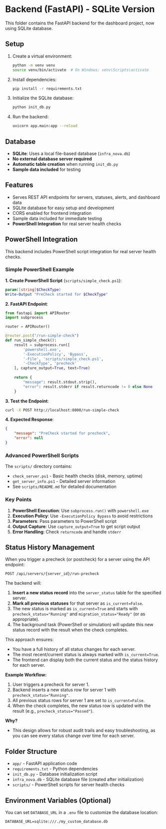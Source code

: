# Backend (FastAPI) - SQLite Version

This folder contains the FastAPI backend for the dashboard project, now using SQLite database.

## Setup

1. Create a virtual environment:
   ```bash
   python -m venv venv
   source venv/bin/activate  # On Windows: venv\Scripts\activate
   ```

2. Install dependencies:
   ```bash
   pip install -r requirements.txt
   ```

3. Initialize the SQLite database:
   ```bash
   python init_db.py
   ```

4. Run the backend:
   ```bash
   uvicorn app.main:app --reload
   ```

## Database

- **SQLite**: Uses a local file-based database (`infra_nova.db`)
- **No external database server required**
- **Automatic table creation** when running `init_db.py`
- **Sample data included** for testing

## Features
- Serves REST API endpoints for servers, statuses, alerts, and dashboard data
- SQLite database for easy setup and development
- CORS enabled for frontend integration
- Sample data included for immediate testing
- **PowerShell Integration** for real server health checks

## PowerShell Integration

This backend includes PowerShell script integration for real server health checks.

### Simple PowerShell Example

**1. Create PowerShell Script** (`scripts/simple_check.ps1`):
```powershell
param([string]$CheckType)
Write-Output "PreCheck started for $CheckType"
```

**2. FastAPI Endpoint**:
```python
from fastapi import APIRouter
import subprocess

router = APIRouter()

@router.post("/run-simple-check")
def run_simple_check():
    result = subprocess.run([
        'powershell.exe', 
        '-ExecutionPolicy', 'Bypass', 
        '-File', 'scripts/simple_check.ps1',
        '-CheckType', 'precheck'
    ], capture_output=True, text=True)
    
    return {
        "message": result.stdout.strip(),
        "error": result.stderr if result.returncode != 0 else None
    }
```

**3. Test the Endpoint**:
```bash
curl -X POST http://localhost:8000/run-simple-check
```

**4. Expected Response**:
```json
{
    "message": "PreCheck started for precheck",
    "error": null
}
```

### Advanced PowerShell Scripts

The `scripts/` directory contains:
- `check_server.ps1` - Basic health checks (disk, memory, uptime)
- `get_server_info.ps1` - Detailed server information
- See `scripts/README.md` for detailed documentation

### Key Points

1. **PowerShell Execution**: Use `subprocess.run()` with `powershell.exe`
2. **Execution Policy**: Use `-ExecutionPolicy Bypass` to avoid restrictions
3. **Parameters**: Pass parameters to PowerShell script
4. **Output Capture**: Use `capture_output=True` to get script output
5. **Error Handling**: Check `returncode` and handle `stderr`

## Status History Management

When you trigger a precheck (or postcheck) for a server using the API endpoint:

```
POST /api/servers/{server_id}/run-precheck
```

The backend will:
1. **Insert a new status record** into the `server_status` table for the specified server.
2. **Mark all previous statuses** for that server as `is_current=False`.
3. The new status is marked as `is_current=True` and starts with `precheck_status="Running"` and `migration_status="Ready"` (or as appropriate).
4. The background task (PowerShell or simulation) will update this new status record with the result when the check completes.

This approach ensures:
- You have a full history of all status changes for each server.
- The most recent/current status is always marked with `is_current=True`.
- The frontend can display both the current status and the status history for each server.

**Example Workflow:**
1. User triggers a precheck for server 1.
2. Backend inserts a new status row for server 1 with `precheck_status="Running"`.
3. All previous status rows for server 1 are set to `is_current=False`.
4. When the check completes, the new status row is updated with the result (e.g., `precheck_status="Passed"`).

**Why?**
- This design allows for robust audit trails and easy troubleshooting, as you can see every status change over time for each server.

## Folder Structure
- `app/` - FastAPI application code
- `requirements.txt` - Python dependencies
- `init_db.py` - Database initialization script
- `infra_nova.db` - SQLite database file (created after initialization)
- `scripts/` - PowerShell scripts for server health checks

## Environment Variables (Optional)
You can set `DATABASE_URL` in a `.env` file to customize the database location:
```
DATABASE_URL=sqlite:///./my_custom_database.db
``` 